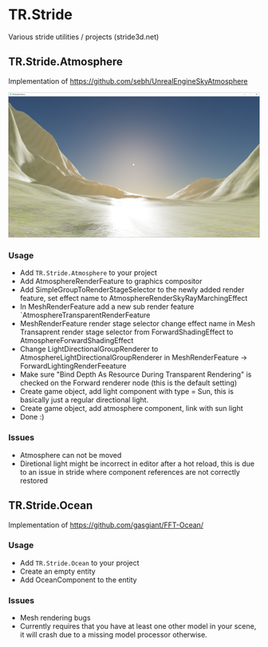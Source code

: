 # TR.Stride
Various stride utilities / projects (stride3d.net)

## TR.Stride.Atmosphere
Implementation of https://github.com/sebh/UnrealEngineSkyAtmosphere

![Atmosphere Screenshot](TR.Stride.Atmosphere/Screenshot.jpg?raw=true "Atmosphere Screenshot")

### Usage
* Add `TR.Stride.Atmosphere` to your project
* Add AtmosphereRenderFeature to graphics compositor
* Add SimpleGroupToRenderStageSelector to the newly added render feature, set effect name to AtmosphereRenderSkyRayMarchingEffect
* In MeshRenderFeature add a new sub render feature `AtmosphereTransparentRenderFeature
* MeshRenderFeature render stage selector change effect name in Mesh Transaprent render stage selector from ForwardShadingEffect to AtmosphereForwardShadingEffect
* Change LightDirectionalGroupRenderer to AtmosphereLightDirectionalGroupRenderer in MeshRenderFeature -> ForwardLightingRenderFeeature
* Make sure "Bind Depth As Resource During Transparent Rendering" is checked on the Forward renderer node (this is the default setting)
* Create game object, add light component with type = Sun, this is basically just a regular directional light.
* Create game object, add atmosphere component, link with sun light
* Done :)

### Issues
* Atmosphere can not be moved
* Diretional light might be incorrect in editor after a hot reload, this is due to an issue in stride where component references are not correctly restored

## TR.Stride.Ocean
Implementation of https://github.com/gasgiant/FFT-Ocean/

### Usage
* Add `TR.Stride.Ocean` to your project
* Create an empty entity
* Add OceanComponent to the entity

### Issues
* Mesh rendering bugs
* Currently requires that you have at least one other model in your scene, it will crash due to a missing model processor otherwise.